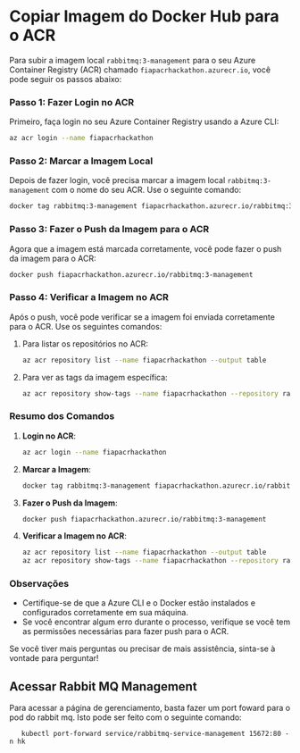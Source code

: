 # Copiar Imagem do Docker Hub para o ACR



Para subir a imagem local `rabbitmq:3-management` para o seu Azure Container Registry (ACR) chamado `fiapacrhackathon.azurecr.io`, você pode seguir os passos abaixo:

### Passo 1: Fazer Login no ACR

Primeiro, faça login no seu Azure Container Registry usando a Azure CLI:

```bash
az acr login --name fiapacrhackathon
```

### Passo 2: Marcar a Imagem Local

Depois de fazer login, você precisa marcar a imagem local `rabbitmq:3-management` com o nome do seu ACR. Use o seguinte comando:

```bash
docker tag rabbitmq:3-management fiapacrhackathon.azurecr.io/rabbitmq:3-management
```

### Passo 3: Fazer o Push da Imagem para o ACR

Agora que a imagem está marcada corretamente, você pode fazer o push da imagem para o ACR:

```bash
docker push fiapacrhackathon.azurecr.io/rabbitmq:3-management
```

### Passo 4: Verificar a Imagem no ACR

Após o push, você pode verificar se a imagem foi enviada corretamente para o ACR. Use os seguintes comandos:

1. Para listar os repositórios no ACR:

   ```bash
   az acr repository list --name fiapacrhackathon --output table
   ```

2. Para ver as tags da imagem específica:

   ```bash
   az acr repository show-tags --name fiapacrhackathon --repository rabbitmq --output table
   ```

### Resumo dos Comandos

1. **Login no ACR**:
   ```bash
   az acr login --name fiapacrhackathon
   ```

2. **Marcar a Imagem**:
   ```bash
   docker tag rabbitmq:3-management fiapacrhackathon.azurecr.io/rabbitmq:3-management
   ```

3. **Fazer o Push da Imagem**:
   ```bash
   docker push fiapacrhackathon.azurecr.io/rabbitmq:3-management
   ```

4. **Verificar a Imagem no ACR**:
   ```bash
   az acr repository list --name fiapacrhackathon --output table
   az acr repository show-tags --name fiapacrhackathon --repository rabbitmq --output table
   ```

### Observações

- Certifique-se de que a Azure CLI e o Docker estão instalados e configurados corretamente em sua máquina.
- Se você encontrar algum erro durante o processo, verifique se você tem as permissões necessárias para fazer push para o ACR.

Se você tiver mais perguntas ou precisar de mais assistência, sinta-se à vontade para perguntar!



## Acessar Rabbit MQ Management

Para acessar a página de gerenciamento, basta fazer um port foward para o pod do rabbit mq. Isto pode ser feito com o seguinte comando:

```shell
   kubectl port-forward service/rabbitmq-service-management 15672:80 -n hk
```